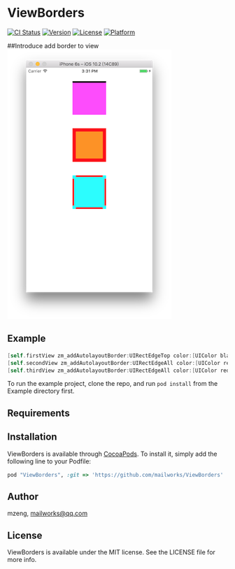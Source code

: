 # ViewBorders

[![CI Status](http://img.shields.io/travis/mzeng/ViewBorders.svg?style=flat)](https://travis-ci.org/mzeng/ViewBorders)
[![Version](https://img.shields.io/cocoapods/v/ViewBorders.svg?style=flat)](http://cocoapods.org/pods/ViewBorders)
[![License](https://img.shields.io/cocoapods/l/ViewBorders.svg?style=flat)](http://cocoapods.org/pods/ViewBorders)
[![Platform](https://img.shields.io/cocoapods/p/ViewBorders.svg?style=flat)](http://cocoapods.org/pods/ViewBorders)

##Introduce
add border to view
![Screenshot](./image.png)
## Example
```Objective-C
[self.firstView zm_addAutolayoutBorder:UIRectEdgeTop color:[UIColor blackColor] thickness:10];
[self.secondView zm_addAutolayoutBorder:UIRectEdgeAll color:[UIColor redColor] logicThickness:10];
[self.thirdView zm_addAutolayoutBorder:UIRectEdgeAll color:[UIColor redColor] thickness:5 inset:10];
```

To run the example project, clone the repo, and run `pod install` from the Example directory first.

## Requirements

## Installation

ViewBorders is available through [CocoaPods](http://cocoapods.org). To install
it, simply add the following line to your Podfile:

```ruby
pod "ViewBorders", :git => 'https://github.com/mailworks/ViewBorders'
```

## Author

mzeng, mailworks@qq.com

## License

ViewBorders is available under the MIT license. See the LICENSE file for more info.
